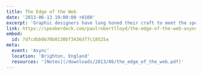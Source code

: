 ```yaml
---
title: The Edge of the Web
date: '2013-06-13 19:00:00 +0100'
excerpt: 'Graphic designers have long honed their craft to meet the specific constraints of television. As web designers begin to understand the true nature of our own medium, isn’t about time we did the same?'
link: https://speakerdeck.com/paulrobertlloyd/the-edge-of-the-web-async
embed:
  id: 7dfcdbb0b70b0130bf3436df7c18525a
meta:
  event: 'Async'
  location: 'Brighton, England'
  resources: '[Notes](/downloads/2013/06/the_edge_of_the_web.pdf)'
---
```

